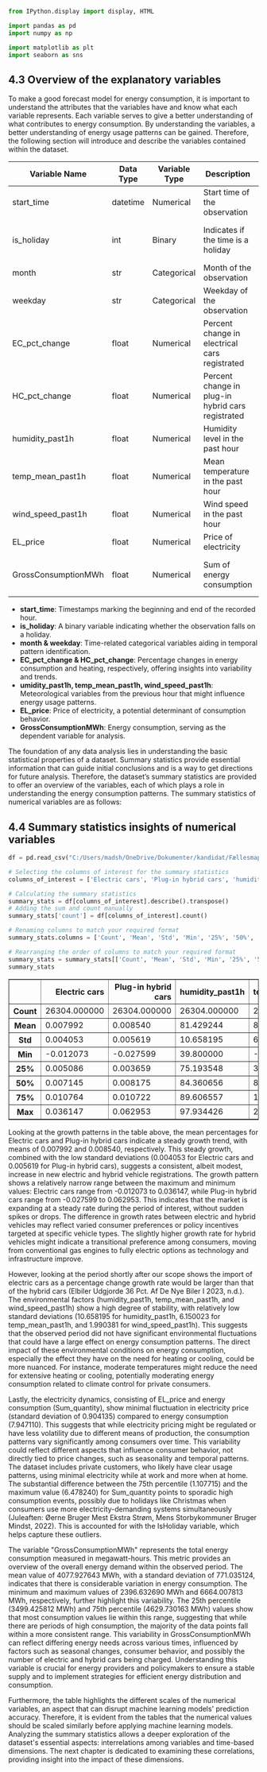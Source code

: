 ---
---

```python
from IPython.display import display, HTML

import pandas as pd
import numpy as np

import matplotlib as plt
import seaborn as sns
```

## 4.3 Overview of the explanatory variables

To make a good forecast model for energy consumption, it is important to understand the attributes that the variables have and know what each variable represents. Each variable serves to give a better understanding of what contributes to energy consumption. By understanding the variables, a better understanding of energy usage patterns can be gained. Therefore, the following section will introduce and describe the variables contained within the dataset.

| Variable Name | Data Type | Variable Type | Description | Source | Additional Notes |
|---------------|-----------|---------------|-------------|--------|------------------|
| start_time | datetime | Numerical | Start time of the observation | Gathered from energidataservice.dk  | - |
| is_holiday | int | Binary | Indicates if the time is a holiday | python library *holidays* | 1 for holiday, 0 for non-holiday |
| month | str | Categorical | Month of the observation | python library *calender* | - |
| weekday | str | Categorical | Weekday of the observation | python library *calender* | - |
| EC_pct_change | float | Numerical | Percent change in electrical cars registrated | Gathered from DST.dk | - |
| HC_pct_change | float | Numerical | Percent change in plug-in hybrid cars registrated | Gathered from DST.dk | - |
| humidity_past1h | float | Numerical | Humidity level in the past hour | Gathered from DMI.dk | - |
| temp_mean_past1h | float | Numerical | Mean temperature in the past hour | Gathered from DMI.dk | - |
| wind_speed_past1h | float | Numerical | Wind speed in the past hour | Gathered from DMI.dk | - |
| EL_price | float | Numerical | Price of electricity | Gathered from DST.dk | - |
| GrossConsumptionMWh | float | Numerical | Sum of energy consumption | Gathered from energidataservice.dk | Dependent variable for analysis |

- **start_time**: Timestamps marking the beginning and end of the recorded hour.
- **is_holiday**: A binary variable indicating whether the observation falls on a holiday.
- **month & weekday**: Time-related categorical variables aiding in temporal pattern identification.
- **EC_pct_change & HC_pct_change**: Percentage changes in energy consumption and heating, respectively, offering insights into variability and trends.
- **umidity_past1h, temp_mean_past1h, wind_speed_past1h**: Meteorological variables from the previous hour that might influence energy usage patterns.
- **EL_price**: Price of electricity, a potential determinant of consumption behavior.
- **GrossConsumptionMWh**: Energy consumption, serving as the dependent variable for analysis.

The foundation of any data analysis lies in understanding the basic statistical properties of a dataset. Summary statistics provide essential information that can guide initial conclusions and is a way to get directions for future analysis. Therefore, the dataset’s summary statistics are provided to offer an overview of the variables, each of which plays a role in understanding the energy consumption patterns. The summary statistics of numerical variables are as follows:

## 4.4 Summary statistics insights of numerical variables


```python
df = pd.read_csv("C:/Users/madsh/OneDrive/Dokumenter/kandidat/Fællesmappe/Forecasting-energy-consumption/Data Cleaning/output_file.csv", encoding="utf-8")
```

```python
# Selecting the columns of interest for the summary statistics
columns_of_interest = ['Electric cars', 'Plug-in hybrid cars', 'humidity_past1h', 'temp_mean_past1h', 'wind_speed_past1h', 'EL_price','GrossConsumptionMWh']

# Calculating the summary statistics
summary_stats = df[columns_of_interest].describe().transpose()
# Adding the sum and count manually
summary_stats['count'] = df[columns_of_interest].count()

# Renaming columns to match your required format
summary_stats.columns = ['Count', 'Mean', 'Std', 'Min', '25%', '50%', '75%', 'Max']

# Rearranging the order of columns to match your required format
summary_stats = summary_stats[['Count', 'Mean', 'Std', 'Min', '25%', '50%', '75%', 'Max']].transpose()
summary_stats
```




<div>
<style scoped>
    .dataframe tbody tr th:only-of-type {
        vertical-align: middle;
    }

    .dataframe tbody tr th {
        vertical-align: top;
    }

    .dataframe thead th {
        text-align: right;
    }
</style>
<table border="1" class="dataframe">
  <thead>
    <tr style="text-align: right;">
      <th></th>
      <th>Electric cars</th>
      <th>Plug-in hybrid cars</th>
      <th>humidity_past1h</th>
      <th>temp_mean_past1h</th>
      <th>wind_speed_past1h</th>
      <th>EL_price</th>
      <th>GrossConsumptionMWh</th>
    </tr>
  </thead>
  <tbody>
    <tr>
      <th>Count</th>
      <td>26304.000000</td>
      <td>26304.000000</td>
      <td>26304.000000</td>
      <td>26304.000000</td>
      <td>26304.000000</td>
      <td>26304.000000</td>
      <td>26304.000000</td>
    </tr>
    <tr>
      <th>Mean</th>
      <td>0.007992</td>
      <td>0.008540</td>
      <td>81.429244</td>
      <td>8.331720</td>
      <td>4.834021</td>
      <td>0.816396</td>
      <td>4077.927643</td>
    </tr>
    <tr>
      <th>Std</th>
      <td>0.004053</td>
      <td>0.005619</td>
      <td>10.658195</td>
      <td>6.150023</td>
      <td>1.990381</td>
      <td>0.904135</td>
      <td>771.035124</td>
    </tr>
    <tr>
      <th>Min</th>
      <td>-0.012073</td>
      <td>-0.027599</td>
      <td>39.800000</td>
      <td>-9.755000</td>
      <td>0.980000</td>
      <td>-0.365245</td>
      <td>2396.632690</td>
    </tr>
    <tr>
      <th>25%</th>
      <td>0.005086</td>
      <td>0.003659</td>
      <td>75.193548</td>
      <td>3.242623</td>
      <td>3.319643</td>
      <td>0.219713</td>
      <td>3499.425812</td>
    </tr>
    <tr>
      <th>50%</th>
      <td>0.007145</td>
      <td>0.008175</td>
      <td>84.360656</td>
      <td>8.131967</td>
      <td>4.551724</td>
      <td>0.465135</td>
      <td>4068.527038</td>
    </tr>
    <tr>
      <th>75%</th>
      <td>0.010764</td>
      <td>0.010722</td>
      <td>89.606557</td>
      <td>13.295020</td>
      <td>6.061507</td>
      <td>1.107715</td>
      <td>4629.730163</td>
    </tr>
    <tr>
      <th>Max</th>
      <td>0.036147</td>
      <td>0.062953</td>
      <td>97.934426</td>
      <td>26.935593</td>
      <td>16.248214</td>
      <td>6.478240</td>
      <td>6664.007813</td>
    </tr>
  </tbody>
</table>
</div>



Looking at the growth patterns in the table above, the mean percentages for Electric cars and Plug-in hybrid cars indicate a steady growth trend, with means of 0.007992 and 0.008540, respectively. This steady growth, combined with the low standard deviations (0.004053 for Electric cars and 0.005619 for Plug-in hybrid cars), suggests a consistent, albeit modest, increase in new electric and hybrid vehicle registrations. The growth pattern shows a relatively narrow range between the maximum and minimum values: Electric cars range from -0.012073 to 0.036147, while Plug-in hybrid cars range from -0.027599 to 0.062953. This indicates that the market is expanding at a steady rate during the period of interest, without sudden spikes or drops. The difference in growth rates between electric and hybrid vehicles may reflect varied consumer preferences or policy incentives targeted at specific vehicle types. The slightly higher growth rate for hybrid vehicles might indicate a transitional preference among consumers, moving from conventional gas engines to fully electric options as technology and infrastructure improve.

However, looking at the period shortly after our scope shows the import of electric cars as a percentage change growth rate would be larger than that of the hybrid cars (Elbiler Udgjorde 36 Pct. Af De Nye Biler I 2023, n.d.). The environmental factors (humidity_past1h, temp_mean_past1h, and wind_speed_past1h) show a high degree of stability, with relatively low standard deviations (10.658195 for humidity_past1h, 6.150023 for temp_mean_past1h, and 1.990381 for wind_speed_past1h). This suggests that the observed period did not have significant environmental fluctuations that could have a large effect on energy consumption patterns. The direct impact of these environmental conditions on energy consumption, especially the effect they have on the need for heating or cooling, could be more nuanced. For instance, moderate temperatures might reduce the need for extensive heating or cooling, potentially moderating energy consumption related to climate control for private consumers.

Lastly, the electricity dynamics, consisting of EL_price and energy consumption (Sum_quantity), show minimal fluctuation in electricity price (standard deviation of 0.904135) compared to energy consumption (7.947110). This suggests that while electricity pricing might be regulated or have less volatility due to different means of production, the consumption patterns vary significantly among consumers over time. This variability could reflect different aspects that influence consumer behavior, not directly tied to price changes, such as seasonality and temporal patterns. The dataset includes private customers, who likely have clear usage patterns, using minimal electricity while at work and more when at home. The substantial difference between the 75th percentile (1.107715) and the maximum value (6.478240) for Sum_quantity points to sporadic high consumption events, possibly due to holidays like Christmas when consumers use more electricity-demanding systems simultaneously (Juleaften: Øerne Bruger Mest Ekstra Strøm, Mens Storbykommuner Bruger Mindst, 2022). This is accounted for with the IsHoliday variable, which helps capture these outliers.

The variable "GrossConsumptionMWh" represents the total energy consumption measured in megawatt-hours. This metric provides an overview of the overall energy demand within the observed period. The mean value of 4077.927643 MWh, with a standard deviation of 771.035124, indicates that there is considerable variation in energy consumption. The minimum and maximum values of 2396.632690 MWh and 6664.007813 MWh, respectively, further highlight this variability. The 25th percentile (3499.425812 MWh) and 75th percentile (4629.730163 MWh) values show that most consumption values lie within this range, suggesting that while there are periods of high consumption, the majority of the data points fall within a more consistent range. This variability in GrossConsumptionMWh can reflect differing energy needs across various times, influenced by factors such as seasonal changes, consumer behavior, and possibly the number of electric and hybrid cars being charged. Understanding this variable is crucial for energy providers and policymakers to ensure a stable supply and to implement strategies for efficient energy distribution and consumption.

Furthermore, the table highlights the different scales of the numerical variables, an aspect that can disrupt machine learning models' prediction accuracy. Therefore, it is evident from the tables that the numerical values should be scaled similarly before applying machine learning models. Analyzing the summary statistics allows a deeper exploration of the dataset's essential aspects: interrelations among variables and time-based dimensions. The next chapter is dedicated to examining these correlations, providing insight into the impact of these dimensions.
